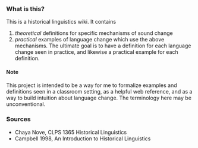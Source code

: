### What is this?

This is a historical linguistics wiki. It contains 
1. *theoretical* definitions for specific mechanisms of sound change
2. *practical* examples of language change which use the above mechanisms. The ultimate goal is to have a definition for each language change seen in practice, and likewise a practical example for each definition.

#### Note
This project is intended to be a way for me to formalize examples and definitions seen in a classroom setting, as a helpful web reference, and as a way to build intuition about language change.  The terminology here may be unconventional.

### Sources

- Chaya Nove, CLPS 1365 Historical Linguistics
- Campbell 1998, An Introduction to Historical Linguistics

